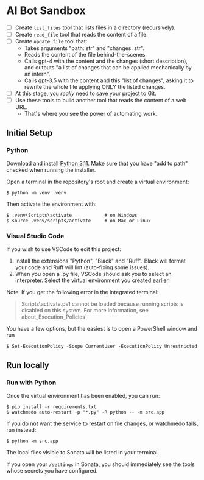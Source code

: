 AI Bot Sandbox
==============

- [ ] Create `list_files` tool that lists files in a directory (recursively).
- [ ] Create `read_file` tool that reads the content of a file.
- [ ] Create `update_file` tool that:
    - Takes arguments "path: str" and "changes: str".
    - Reads the content of the file behind-the-scenes.
    - Calls gpt-4 with the content and the changes (short description), and
      outputs "a list of changes that can be applied mechanically by an intern".
    - Calls gpt-3.5 with the content and this "list of changes", asking it to
      rewrite the whole file applying ONLY the listed changes.
- [ ] At this stage, you _really_ need to save your project to Git.
- [ ] Use these tools to build another tool that reads the content of a web URL.
    - That's where you see the power of automating work.


Initial Setup
-------------

### Python

Download and install [Python 3.11](https://www.python.org/downloads/).
Make sure that you have "add to path" checked when running the installer.

Open a terminal in the repository's root and create a virtual environment:

    $ python -m venv .venv

Then activate the environment with:

    $ .venv\Scripts\activate            # on Windows
    $ source .venv/scripts/activate     # on Mac or Linux

### Visual Studio Code

If you wish to use VSCode to edit this project:

1. Install the extensions "Python", "Black" and "Ruff".
   Black will format your code and Ruff will lint (auto-fixing some issues).
1. When you open a .py file, VSCode should ask you to select an interpreter.
   Select the virtual environment you created [earlier](#python).

Note: If you get the following error in the integrated terminal:

> Scripts\activate.ps1 cannot be loaded because running scripts is disabled on
> this system.  For more information, see about_Execution_Policies`

You have a few options, but the easiest is to open a PowerShell window and run

    $ Set-ExecutionPolicy -Scope CurrentUser -ExecutionPolicy Unrestricted


Run locally
-----------

### Run with Python

Once the virtual environment has been enabled, you can run:

    $ pip install -r requirements.txt
    $ watchmedo auto-restart -p "*.py" -R python -- -m src.app

If you do not want the service to restart on file changes, or watchmedo fails,
run instead:

    $ python -m src.app

The local files visible to Sonata will be listed in your terminal.

If you open your `/settings` in Sonata, you should immediately see the tools
whose secrets you have configured.
